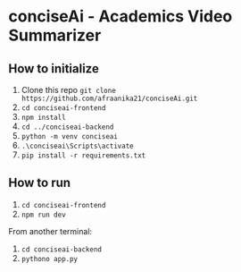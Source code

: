 # conciseAi - Academics Video Summarizer

## How to initialize

1. Clone this repo `git clone https://github.com/afraanika21/conciseAi.git`
2. `cd conciseai-frontend`
3. `npm install`
4. `cd ../conciseai-backend`
5. `python -m venv conciseai`
6. `.\conciseai\Scripts\activate`
7. `pip install -r requirements.txt`

## How to run

1. `cd conciseai-frontend`
2. `npm run dev`

From another terminal:

1. `cd conciseai-backend`
2. `pythono app.py`
